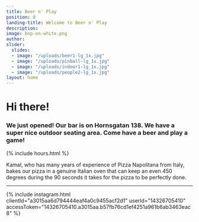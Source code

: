 ```yaml
---
title: Beer n' Play
position: 0
landing-title: Welcome to Beer n' Play
description: 
image: bnp-on-white.png
author: 
slider:
  slides:
  - image: "/uploads/beer1-lg_1x.jpg"
  - image: "/uploads/pinball-lg_1x.jpg"
  - image: "/uploads/indoor1-lg_1x.jpg"
  - image: "/uploads/people2-lg_1x.jpg"
layout: home
---
```


# Hi there!

### We just opened! Our bar is on Hornsgatan 138. We have a super nice outdoor seating area. Come have a beer and play a game!

<div class="box styled right">
{% include hours.html %}
</div>

Kamal, who has many years of experience of Pizza Napolitana from Italy, bakes our pizza in a genuine Italian oven that can keep an even 450 degrees during the 90 seconds it takes for the pizza to be perfectly done.

---

{% include instagram.html clientId="a3015aa6d794444eaf4a0c9455acf2d1" userId="14326705410" accessToken="14326705410.a3015aa.b57fb76cd1ef4251a961b6ab3463eac8" %}
